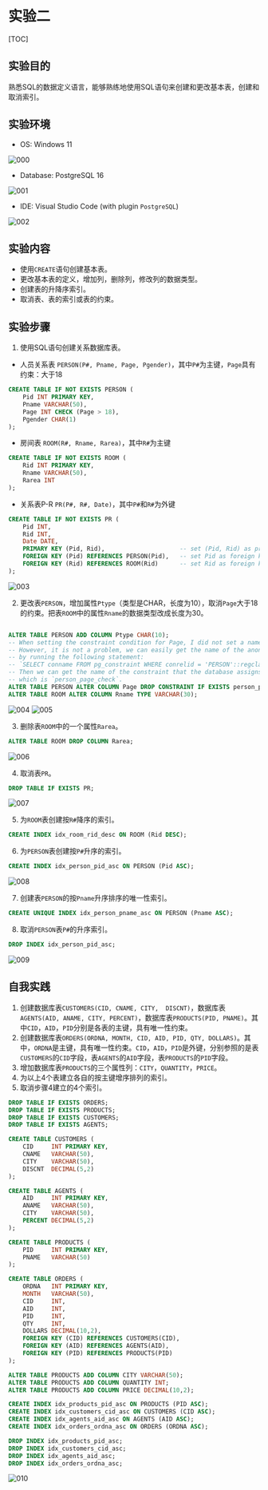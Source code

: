 # 实验二

[TOC]

## 实验目的

熟悉SQL的数据定义语言，能够熟练地使用SQL语句来创建和更改基本表，创建和取消索引。

## 实验环境

- OS: Windows 11

![000](./img/000.png)

- Database: PostgreSQL 16

![001](./img/001.png)

- IDE: Visual Studio Code (with plugin `PostgreSQL`)

![002](./img/002.png)

## 实验内容

- 使用`CREATE`语句创建基本表。
- 更改基本表的定义，增加列，删除列，修改列的数据类型。
- 创建表的升降序索引。
- 取消表、表的索引或表的约束。

## 实验步骤

1. 使用SQL语句创建关系数据库表。

- 人员关系表 `PERSON(P#, Pname, Page, Pgender)`，其中`P#`为主键，`Page`具有约束：大于18

```sql
CREATE TABLE IF NOT EXISTS PERSON (
    Pid INT PRIMARY KEY,
    Pname VARCHAR(50),
    Page INT CHECK (Page > 18),
    Pgender CHAR(1)
);
```

- 房间表 `ROOM(R#, Rname, Rarea)`，其中`R#`为主键

```sql
CREATE TABLE IF NOT EXISTS ROOM (
    Rid INT PRIMARY KEY,
    Rname VARCHAR(50),  
    Rarea INT
);
```

- 关系表P-R `PR(P#, R#, Date)`，其中`P#`和`R#`为外键

```sql
CREATE TABLE IF NOT EXISTS PR (
    Pid INT,
    Rid INT,
    Date DATE,
    PRIMARY KEY (Pid, Rid),                     -- set (Pid, Rid) as primary key
    FOREIGN KEY (Pid) REFERENCES PERSON(Pid),   -- set Pid as foreign key to PERSON table
    FOREIGN KEY (Rid) REFERENCES ROOM(Rid)      -- set Rid as foreign key to ROOM table
);
```

![003](./img/003.png)

2. 更改表`PERSON`，增加属性`Ptype`（类型是CHAR，长度为10），取消`Page`大于18的约束。把表`ROOM`中的属性`Rname`的数据类型改成长度为30。

```sql

ALTER TABLE PERSON ADD COLUMN Ptype CHAR(10);
-- When setting the constraint condition for Page, I did not set a name for it.
-- However, it is not a problem, we can easily get the name of the anonymous constraint
-- by running the following statement:
-- `SELECT conname FROM pg_constraint WHERE conrelid = 'PERSON'::regclass AND contype = 'c'`;
-- Then we can get the name of the constraint that the database assigns to us by default, 
-- which is `person_page_check`.
ALTER TABLE PERSON ALTER COLUMN Page DROP CONSTRAINT IF EXISTS person_page_check;
ALTER TABLE ROOM ALTER COLUMN Rname TYPE VARCHAR(30);

```

![004](./img/004.png)
![005](./img/005.png)

3. 删除表`ROOM`中的一个属性`Rarea`。

```sql
ALTER TABLE ROOM DROP COLUMN Rarea;
```

![006](./img/006.png)

4. 取消表`PR`。

```sql
DROP TABLE IF EXISTS PR;
```

![007](./img/007.png)

5. 为`ROOM`表创建按`R#`降序的索引。

```sql
CREATE INDEX idx_room_rid_desc ON ROOM (Rid DESC);
```

6. 为`PERSON`表创建按`P#`升序的索引。

```sql
CREATE INDEX idx_person_pid_asc ON PERSON (Pid ASC);
```

![008](./img/008.png)

7. 创建表`PERSON`的按`Pname`升序排序的唯一性索引。

```sql
CREATE UNIQUE INDEX idx_person_pname_asc ON PERSON (Pname ASC);
```

8. 取消`PERSON`表`P#`的升序索引。

```sql
DROP INDEX idx_person_pid_asc;
```

![009](./img/009.png)


## 自我实践

1. 创建数据库表`CUSTOMERS(CID, CNAME, CITY,  DISCNT)`，数据库表`AGENTS(AID, ANAME, CITY, PERCENT)`，数据库表`PRODUCTS(PID, PNAME)`。其中`CID`，`AID`，`PID`分别是各表的主键，具有唯一性约束。
2. 创建数据库表`ORDERS(ORDNA, MONTH, CID, AID, PID, QTY, DOLLARS)`。其中，`ORDNA`是主键，具有唯一性约束。`CID`，`AID`，`PID`是外键，分别参照的是表`CUSTOMERS`的`CID`字段，表`AGENTS`的`AID`字段，表`PRODUCTS`的`PID`字段。
3. 增加数据库表`PRODUCTS`的三个属性列：`CITY`，`QUANTITY`，`PRICE`。
4. 为以上4个表建立各自的按主键增序排列的索引。
5. 取消步骤4建立的4个索引。

```sql
DROP TABLE IF EXISTS ORDERS;
DROP TABLE IF EXISTS PRODUCTS;
DROP TABLE IF EXISTS CUSTOMERS;
DROP TABLE IF EXISTS AGENTS;

CREATE TABLE CUSTOMERS (
    CID     INT PRIMARY KEY,
    CNAME   VARCHAR(50),
    CITY    VARCHAR(50),
    DISCNT  DECIMAL(5,2)
);

CREATE TABLE AGENTS (
    AID     INT PRIMARY KEY,
    ANAME   VARCHAR(50),
    CITY    VARCHAR(50),
    PERCENT DECIMAL(5,2)
);

CREATE TABLE PRODUCTS (
    PID     INT PRIMARY KEY,
    PNAME   VARCHAR(50)
);

CREATE TABLE ORDERS (
    ORDNA   INT PRIMARY KEY,
    MONTH   VARCHAR(50),
    CID     INT,
    AID     INT,
    PID     INT,
    QTY     INT,
    DOLLARS DECIMAL(10,2),
    FOREIGN KEY (CID) REFERENCES CUSTOMERS(CID),
    FOREIGN KEY (AID) REFERENCES AGENTS(AID),
    FOREIGN KEY (PID) REFERENCES PRODUCTS(PID)
);

ALTER TABLE PRODUCTS ADD COLUMN CITY VARCHAR(50);
ALTER TABLE PRODUCTS ADD COLUMN QUANTITY INT;
ALTER TABLE PRODUCTS ADD COLUMN PRICE DECIMAL(10,2);

CREATE INDEX idx_products_pid_asc ON PRODUCTS (PID ASC);
CREATE INDEX idx_customers_cid_asc ON CUSTOMERS (CID ASC);
CREATE INDEX idx_agents_aid_asc ON AGENTS (AID ASC);
CREATE INDEX idx_orders_ordna_asc ON ORDERS (ORDNA ASC);

DROP INDEX idx_products_pid_asc;
DROP INDEX idx_customers_cid_asc;
DROP INDEX idx_agents_aid_asc;
DROP INDEX idx_orders_ordna_asc;
```

![010](./img/010.png)